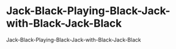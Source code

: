 # Jack-Black-Playing-Black-Jack-with-Black-Jack-Black
Jack-Black-Playing-Black-Jack-with-Black-Jack-Black
